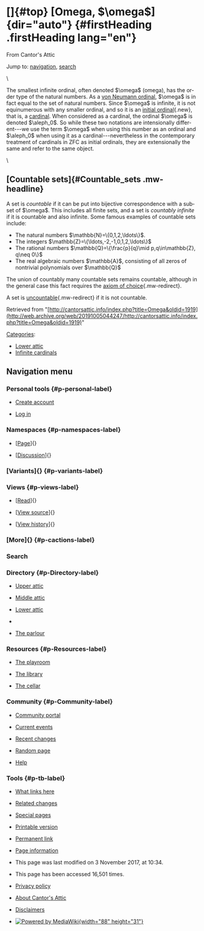 <div id="mw-page-base" class="noprint">

</div>

<div id="mw-head-base" class="noprint">

</div>

<div id="content" class="mw-body" role="main">

[]{#top}
[Omega, \$\\omega\$]{dir="auto"} {#firstHeading .firstHeading lang="en"}
================================

<div id="bodyContent" class="mw-body-content">

<div id="siteSub">

From Cantor's Attic

</div>

<div id="contentSub">

</div>

<div id="jump-to-nav" class="mw-jump">

Jump to: [navigation](#mw-navigation), [search](#p-search)

</div>

<div id="mw-content-text" class="mw-content-ltr" lang="en" dir="ltr">

\

The smallest infinite ordinal, often denoted \$\\omega\$ (omega), has
the order type of the natural numbers. As a [von Neumann
ordinal](/web/20191005044247/http://cantorsattic.info/Ordinal "Ordinal"),
\$\\omega\$ is in fact equal to the set of natural numbers. Since
\$\\omega\$ is infinite, it is not equinumerous with any smaller
ordinal, and so it is an [initial
ordinal](/web/20191005044247/http://cantorsattic.info/index.php?title=Initial_ordinal&action=edit&redlink=1 "Initial ordinal (page does not exist)"){.new},
that is, a
[cardinal](/web/20191005044247/http://cantorsattic.info/Cardinal "Cardinal").
When considered as a cardinal, the ordinal \$\\omega\$ is denoted
\$\\aleph\_0\$. So while these two notations are intensionally
different---we use the term \$\\omega\$ when using this number as an
ordinal and \$\\aleph\_0\$ when using it as a cardinal---nevertheless in
the contemporary treatment of cardinals in ZFC as initial ordinals, they
are extensionally the same and refer to the same object.

\

[Countable sets]{#Countable_sets .mw-headline}
----------------------------------------------

A set is *countable* if it can be put into bijective correspondence with
a subset of \$\\omega\$. This includes all finite sets, and a set is
*countably infinite* if it is countable and also infinite. Some famous
examples of countable sets include:

-   The natural numbers \$\\mathbb{N}=\\{0,1,2,\\ldots\\}\$.
-   The integers \$\\mathbb{Z}=\\{\\ldots,-2,-1,0,1,2,\\ldots\\}\$
-   The rational numbers \$\\mathbb{Q}=\\{\\frac{p}{q}\\mid
    p,q\\in\\mathbb{Z}, q\\neq 0\\}\$
-   The real algebraic numbers \$\\mathbb{A}\$, consisting of all zeros
    of nontrivial polynomials over \$\\mathbb{Q}\$

The union of countably many countable sets remains countable, although
in the general case this fact requires the [axiom of
choice](/web/20191005044247/http://cantorsattic.info/Axiom_of_choice "Axiom of choice"){.mw-redirect}.

A set is
[uncountable](/web/20191005044247/http://cantorsattic.info/Uncountable "Uncountable"){.mw-redirect}
if it is not countable.

</div>

<div class="printfooter">

Retrieved from
"[http://cantorsattic.info/index.php?title=Omega&oldid=1919](http://web.archive.org/web/20191005044247/http://cantorsattic.info/index.php?title=Omega&oldid=1919)"

</div>

<div id="catlinks" class="catlinks">

<div id="mw-normal-catlinks" class="mw-normal-catlinks">

[Categories](/web/20191005044247/http://cantorsattic.info/Special:Categories "Special:Categories"):
-   [Lower
    attic](/web/20191005044247/http://cantorsattic.info/Category:Lower_attic "Category:Lower attic")
-   [Infinite
    cardinals](/web/20191005044247/http://cantorsattic.info/Category:Infinite_cardinals "Category:Infinite cardinals")

</div>

</div>

<div class="visualClear">

</div>

</div>

</div>

<div id="mw-navigation">

Navigation menu
---------------

<div id="mw-head">

<div id="p-personal" role="navigation"
aria-labelledby="p-personal-label">

### Personal tools {#p-personal-label}

-   <div id="pt-createaccount">

    </div>

    [Create
    account](/web/20191005044247/http://cantorsattic.info/index.php?title=Special:UserLogin&returnto=Omega&type=signup)
-   <div id="pt-login">

    </div>

    [Log
    in](/web/20191005044247/http://cantorsattic.info/index.php?title=Special:UserLogin&returnto=Omega "You are encouraged to log in; however, it is not mandatory [o]")

</div>

<div id="left-navigation">

<div id="p-namespaces" class="vectorTabs" role="navigation"
aria-labelledby="p-namespaces-label">

### Namespaces {#p-namespaces-label}

-   <div id="ca-nstab-main">

    </div>

    [[Page](/web/20191005044247/http://cantorsattic.info/Omega "View the content page [c]")]{}
-   <div id="ca-talk">

    </div>

    [[Discussion](/web/20191005044247/http://cantorsattic.info/index.php?title=Talk:Omega&action=edit&redlink=1 "Discussion about the content page [t]")]{}

</div>

<div id="p-variants" class="vectorMenu emptyPortlet" role="navigation"
aria-labelledby="p-variants-label">

### [Variants]{}[](#) {#p-variants-label}

<div class="menu">

</div>

</div>

</div>

<div id="right-navigation">

<div id="p-views" class="vectorTabs" role="navigation"
aria-labelledby="p-views-label">

### Views {#p-views-label}

-   <div id="ca-view">

    </div>

    [[Read](/web/20191005044247/http://cantorsattic.info/Omega)]{}
-   <div id="ca-viewsource">

    </div>

    [[View
    source](/web/20191005044247/http://cantorsattic.info/index.php?title=Omega&action=edit "This page is protected.
    You can view its source [e]")]{}
-   <div id="ca-history">

    </div>

    [[View
    history](/web/20191005044247/http://cantorsattic.info/index.php?title=Omega&action=history "Past revisions of this page [h]")]{}

</div>

<div id="p-cactions" class="vectorMenu emptyPortlet" role="navigation"
aria-labelledby="p-cactions-label">

### [More]{}[](#) {#p-cactions-label}

<div class="menu">

</div>

</div>

<div id="p-search" role="search">

### Search

<div id="simpleSearch">

</div>

</div>

</div>

</div>

<div id="mw-panel">

<div id="p-logo" role="banner">

[](/web/20191005044247/http://cantorsattic.info/Cantor%27s_Attic "Visit the main page")

</div>

<div id="p-Directory" class="portal" role="navigation"
aria-labelledby="p-Directory-label">

### Directory {#p-Directory-label}

<div class="body">

-   <div id="n-Upper-attic">

    </div>

    [Upper
    attic](/web/20191005044247/http://cantorsattic.info/Upper_attic)
-   <div id="n-Middle-attic">

    </div>

    [Middle
    attic](/web/20191005044247/http://cantorsattic.info/Middle_attic)
-   <div id="n-Lower-attic">

    </div>

    [Lower
    attic](/web/20191005044247/http://cantorsattic.info/Lower_attic)
-   <div id="n-">

    </div>

    [](INVALID-TITLE)
-   <div id="n-The-parlour">

    </div>

    [The parlour](/web/20191005044247/http://cantorsattic.info/Parlour)

</div>

</div>

<div id="p-Resources" class="portal" role="navigation"
aria-labelledby="p-Resources-label">

### Resources {#p-Resources-label}

<div class="body">

-   <div id="n-The-playroom">

    </div>

    [The
    playroom](/web/20191005044247/http://cantorsattic.info/Playroom)
-   <div id="n-The-library">

    </div>

    [The library](/web/20191005044247/http://cantorsattic.info/Library)
-   <div id="n-The-cellar">

    </div>

    [The cellar](/web/20191005044247/http://cantorsattic.info/Cellar)

</div>

</div>

<div id="p-Community" class="portal" role="navigation"
aria-labelledby="p-Community-label">

### Community {#p-Community-label}

<div class="body">

-   <div id="n-portal">

    </div>

    [Community
    portal](/web/20191005044247/http://cantorsattic.info/Cantor%27s_Attic:Community_portal "About the project, what you can do, where to find things")
-   <div id="n-currentevents">

    </div>

    [Current
    events](/web/20191005044247/http://cantorsattic.info/Cantor%27s_Attic:Current_events "Find background information on current events")
-   <div id="n-recentchanges">

    </div>

    [Recent
    changes](/web/20191005044247/http://cantorsattic.info/Special:RecentChanges "A list of recent changes in the wiki [r]")
-   <div id="n-randompage">

    </div>

    [Random
    page](/web/20191005044247/http://cantorsattic.info/Special:Random "Load a random page [x]")
-   <div id="n-help">

    </div>

    [Help](http://web.archive.org/web/20191005044247/https://www.mediawiki.org/wiki/Special:MyLanguage/Help:Contents "The place to find out")

</div>

</div>

<div id="p-tb" class="portal" role="navigation"
aria-labelledby="p-tb-label">

### Tools {#p-tb-label}

<div class="body">

-   <div id="t-whatlinkshere">

    </div>

    [What links
    here](/web/20191005044247/http://cantorsattic.info/Special:WhatLinksHere/Omega "A list of all wiki pages that link here [j]")
-   <div id="t-recentchangeslinked">

    </div>

    [Related
    changes](/web/20191005044247/http://cantorsattic.info/Special:RecentChangesLinked/Omega "Recent changes in pages linked from this page [k]")
-   <div id="t-specialpages">

    </div>

    [Special
    pages](/web/20191005044247/http://cantorsattic.info/Special:SpecialPages "A list of all special pages [q]")
-   <div id="t-print">

    </div>

    [Printable
    version](/web/20191005044247/http://cantorsattic.info/index.php?title=Omega&printable=yes "Printable version of this page [p]")
-   <div id="t-permalink">

    </div>

    [Permanent
    link](/web/20191005044247/http://cantorsattic.info/index.php?title=Omega&oldid=1919 "Permanent link to this revision of the page")
-   <div id="t-info">

    </div>

    [Page
    information](/web/20191005044247/http://cantorsattic.info/index.php?title=Omega&action=info)

</div>

</div>

</div>

</div>

<div id="footer" role="contentinfo">

-   <div id="footer-info-lastmod">

    </div>

    This page was last modified on 3 November 2017, at 10:34.
-   <div id="footer-info-viewcount">

    </div>

    This page has been accessed 16,501 times.

<!-- -->

-   <div id="footer-places-privacy">

    </div>

    [Privacy
    policy](/web/20191005044247/http://cantorsattic.info/Cantor%27s_Attic:Privacy_policy "Cantor's Attic:Privacy policy")
-   <div id="footer-places-about">

    </div>

    [About Cantor's
    Attic](/web/20191005044247/http://cantorsattic.info/Cantor%27s_Attic:About "Cantor's Attic:About")
-   <div id="footer-places-disclaimer">

    </div>

    [Disclaimers](/web/20191005044247/http://cantorsattic.info/Cantor%27s_Attic:General_disclaimer "Cantor's Attic:General disclaimer")

<!-- -->

-   <div id="footer-poweredbyico">

    </div>

    [![Powered by
    MediaWiki](/web/20191005044247im_/http://cantorsattic.info/resources/assets/poweredby_mediawiki_88x31.png){width="88"
    height="31"}](//web.archive.org/web/20191005044247/http://www.mediawiki.org/)

<div style="clear:both">

</div>

</div>
